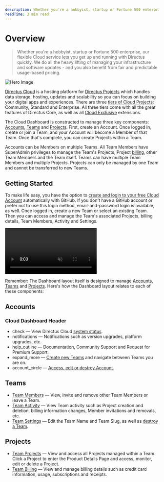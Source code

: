 ```yaml
---
description: Whether you're a hobbyist, startup or Fortune 500 enterprise, our flexible Cloud service lets you get up and running with Directus quickly.
readTime: 3 min read
---
```


# Overview

> Whether you're a hobbyist, startup or Fortune 500 enterprise, our flexible Cloud service lets you get up and running
> with Directus quickly. We do all the heavy lifting of managing your infrastructure and software updates - and you also
> benefit from fair and predictable usage-based pricing.

![Hero Image](https://cdn.directus.io/docs/v9/cloud/overview/overview-20220322A/hero-image-20220402A.webp)

[Directus Cloud](https://directus.cloud/) is a hosting platform for [Directus Projects](/cloud/glossary#projects) which
handles data storage, hosting, updates and scalability so you can focus on building your digital apps and experiences.
There are three [tiers of Cloud Projects](/cloud/glossary#projects): Community, Standard and Enterprise. All three
tiers come with all the great features of Directus Core, as well as all
[Cloud Exclusive](/cloud/glossary#cloud-exclusives) extensions.

The Cloud Dashboard is constructed to manage three key components: [Accounts](/cloud/glossary#accounts),
[Teams](/cloud/glossary#teams) and [Projects](/cloud/glossary#projects). First, create an Account. Once logged in,
create or join a Team, and your Account will become a Member of that Team. Once that's complete, you can create Projects
within a Team.

Accounts can be Members on multiple Teams. All Team Members have SuperAdmin privileges to manage the Team's Projects,
Project [billing](/cloud/teams#manage-billing), other Team Members and the Team itself. Teams can have multiple Team
Members and multiple Projects. Projects can only be managed by one Team and cannot be transferred to new Teams.

## Getting Started

To make life easy, you have the option to
[create and login to your free Cloud Account](/cloud/accounts#create-account-and-login) automatically with GitHub. If
you don't have a GitHub account or prefer not to use this login method, email-and-password login is available, as well.
Once logged in, create a new Team or select an existing Team. Then you can access and manage the Team's associated
Projects, billing details, Team Members, Activity and Settings.

<video alt="Cloud Dashboard Overview" loop muted controls autoplay>
  <source src="https://cdn.directus.io/docs/v9/cloud/overview/overview-20220322A/cloud-dashboard-overview-20220329A.mp4" type="video/mp4">
</video>

Remember: The Dashboard layout itself is designed to manage [Accounts](/cloud/glossary#accounts),
[Teams](/cloud/glossary#teams) and [Projects](/cloud/glossary#projects). Here's how the Dashboard layout relates to
each of these components:

## Accounts

### Cloud Dashboard Header

- <span mi icon>check</span> — View Directus Cloud [system status](/cloud/glossary#system-status).
- <span mi icon>notifications</span> — Notifications such as version upgrades, platform upgrades, etc.
- <span mi icon>help_outline</span> — Documentation, Community Support and Request for Premium Support.
- <span mi icon>expand_more</span> — [Create new Teams](/cloud/teams#create-a-team) and navigate between Teams you are
  on.
- <span mi icon>account_circle</span> — [Access, edit or destroy Account](/cloud/accounts).

## Teams

- [Team Members](/cloud/teams) — View, invite and remove other Team Members or leave a Team.
- [Team Activity](/cloud/teams#view-team-activity) — View Team activity such as Project creation and deletion, billing
  information changes, Member invitations and removals, etc.
- [Team Settings](/cloud/teams#update-team-settings) — Edit the Team Name and Team Slug, as well as
  [destroy a Team](/cloud/teams#destroy-a-team).

## Projects

- [Team Projects](/cloud/projects) — View and access all Projects managed within a Team. Click a Project to enter the
  Product Details Page and access, monitor, edit or delete a Project.
- [Team Billing](/cloud/teams#manage-billing) — View and manage billing details such as credit card information, usage,
  subscriptions and receipts.
